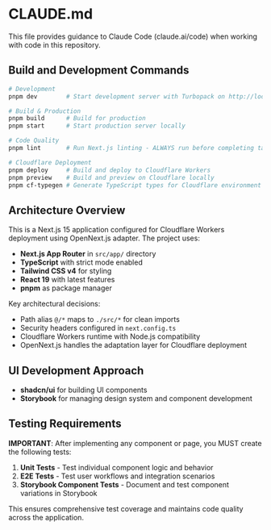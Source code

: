 # CLAUDE.md

This file provides guidance to Claude Code (claude.ai/code) when working with code in this repository.

## Build and Development Commands

```bash
# Development
pnpm dev        # Start development server with Turbopack on http://localhost:3000

# Build & Production
pnpm build      # Build for production
pnpm start      # Start production server locally

# Code Quality
pnpm lint       # Run Next.js linting - ALWAYS run before completing tasks

# Cloudflare Deployment
pnpm deploy     # Build and deploy to Cloudflare Workers
pnpm preview    # Build and preview on Cloudflare locally
pnpm cf-typegen # Generate TypeScript types for Cloudflare environment
```

## Architecture Overview

This is a Next.js 15 application configured for Cloudflare Workers deployment using OpenNext.js adapter. The project uses:

- **Next.js App Router** in `src/app/` directory
- **TypeScript** with strict mode enabled
- **Tailwind CSS v4** for styling
- **React 19** with latest features
- **pnpm** as package manager

Key architectural decisions:
- Path alias `@/*` maps to `./src/*` for clean imports
- Security headers configured in `next.config.ts`
- Cloudflare Workers runtime with Node.js compatibility
- OpenNext.js handles the adaptation layer for Cloudflare deployment

## UI Development Approach

- **shadcn/ui** for building UI components
- **Storybook** for managing design system and component development

## Testing Requirements

**IMPORTANT**: After implementing any component or page, you MUST create the following tests:

1. **Unit Tests** - Test individual component logic and behavior
2. **E2E Tests** - Test user workflows and integration scenarios
3. **Storybook Component Tests** - Document and test component variations in Storybook

This ensures comprehensive test coverage and maintains code quality across the application.